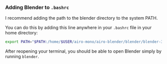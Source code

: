 ### Adding Blender to `.bashrc`

I recommend adding the path to the blender directory to the system PATH.

You can do this by adding this line anywhere in your `.bashrc` file in your home directory:
```bash
export PATH="$PATH:/home/$USER/airo-mono/airo-blender/blender/blender-3.4.1-linux-x64"
```
After reopening your terminal, you should be able to open Blender simply by running `blender`.